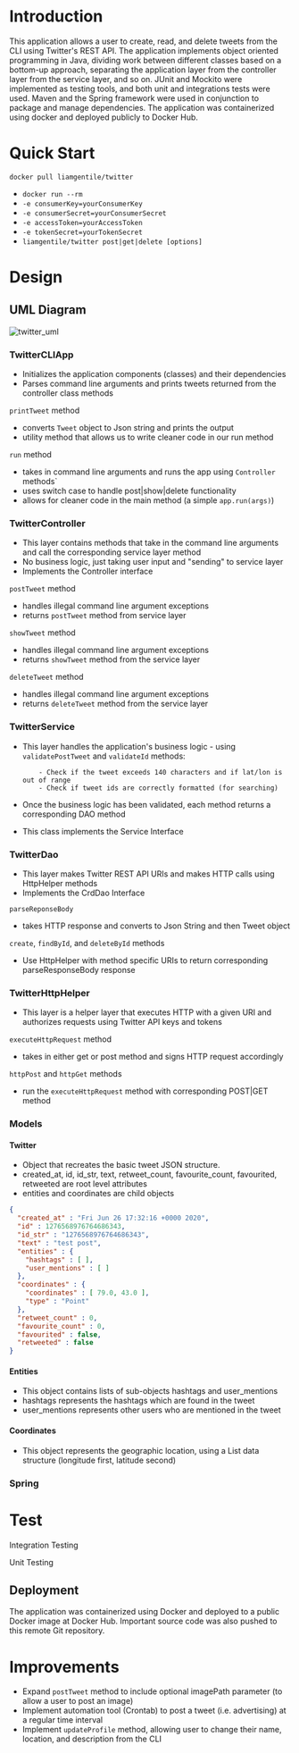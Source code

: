 # Introduction

This application allows a user to create, read, and delete tweets from the CLI using Twitter's REST API. The application implements object oriented programming in Java, dividing work between different classes based on a bottom-up approach, separating the application layer from the controller layer from the service layer, and so on. JUnit and Mockito were implemented as testing tools, and both unit and integrations tests were used. Maven and the Spring framework were used in conjunction to package and manage dependencies. The application was containerized using docker and deployed publicly to Docker Hub. 

# Quick Start

`docker pull liamgentile/twitter`

- `docker run --rm`
- `-e consumerKey=yourConsumerKey`
- `-e consumerSecret=yourConsumerSecret`
- `-e accessToken=yourAccessToken`
- `-e tokenSecret=yourTokenSecret`
- `liamgentile/twitter post|get|delete [options]`

# Design

## UML Diagram

![twitter_uml](https://user-images.githubusercontent.com/80293145/146214683-49547761-8d79-47a7-9a2d-2e722135ffc6.png)


### TwitterCLIApp

- Initializes the application components (classes) and their dependencies 
- Parses command line arguments and prints tweets returned from the controller class methods

`printTweet` method
- converts `Tweet` object to Json string and prints the output
- utility method that allows us to write cleaner code in our run method

`run` method
- takes in command line arguments and runs the app using `Controller` methods`
- uses switch case to handle post|show|delete functionality
- allows for cleaner code in the main method (a simple `app.run(args)`)

### TwitterController

- This layer contains methods that take in the command line arguments and call the corresponding service layer method
- No business logic, just taking user input and "sending" to service layer
- Implements the Controller interface

`postTweet` method
- handles illegal command line argument exceptions 
- returns `postTweet` method from service layer

`showTweet` method
- handles illegal command line argument exceptions
- returns `showTweet` method from the service layer

`deleteTweet` method
- handles illegal command line argument exceptions
- returns `deleteTweet` method from the service layer 


### TwitterService

- This layer handles the application's business logic - using `validatePostTweet` and `validateId` methods:

          - Check if the tweet exceeds 140 characters and if lat/lon is out of range
          - Check if tweet ids are correctly formatted (for searching)
           
- Once the business logic has been validated, each method returns a corresponding DAO method
- This class implements the Service Interface


### TwitterDao

- This layer makes Twitter REST API URIs and makes HTTP calls using HttpHelper methods
- Implements the CrdDao Interface

`parseReponseBody` 
- takes HTTP response and converts to Json String and then Tweet object

`create`, `findById`, and `deleteById` methods
- Use HttpHelper with method specific URIs to return corresponding parseResponseBody response

### TwitterHttpHelper

- This layer is a helper layer that executes HTTP with a given URI and authorizes requests using Twitter API keys and tokens

`executeHttpRequest` method
- takes in either get or post method and signs HTTP request accordingly

`httpPost` and `httpGet` methods
- run the `executeHttpRequest` method with corresponding POST|GET method 

### Models

#### Twitter

- Object that recreates the basic tweet JSON structure.
- created_at, id, id_str, text, retweet_count, favourite_count, favourited, retweeted are root level attributes
- entities and coordinates are child objects

```json
{
  "created_at" : "Fri Jun 26 17:32:16 +0000 2020",
  "id" : 1276568976764686343,
  "id_str" : "1276568976764686343",
  "text" : "test post",
  "entities" : {
    "hashtags" : [ ],
    "user_mentions" : [ ]
  },
  "coordinates" : {
    "coordinates" : [ 79.0, 43.0 ],
    "type" : "Point"
  },
  "retweet_count" : 0,
  "favourite_count" : 0,
  "favourited" : false,
  "retweeted" : false
}
```

#### Entities

- This object contains lists of sub-objects hashtags and user_mentions
- hashtags represents the hashtags which are found in the tweet
- user_mentions represents other users who are mentioned in the tweet

#### Coordinates

- This object represents the geographic location, using a List<Double> data structure (longitude first, latitude second)

### Spring

# Test

Integration Testing

Unit Testing          

## Deployment
          
The application was containerized using Docker and deployed to a public Docker image at Docker Hub. Important source code was also pushed to this remote Git repository.           

# Improvements

- Expand `postTweet` method to include optional imagePath parameter (to allow a user to post an image) 
- Implement automation tool (Crontab) to post a tweet (i.e. advertising) at a regular time interval 
- Implement `updateProfile` method, allowing user to change their name, location, and description from the CLI
